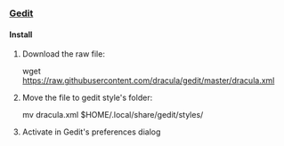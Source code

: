 ### [Gedit](https://wiki.gnome.org/Apps/Gedit)

#### Install

1. Download the raw file:

    wget https://raw.githubusercontent.com/dracula/gedit/master/dracula.xml

2. Move the file to gedit style's folder:

    mv dracula.xml $HOME/.local/share/gedit/styles/

3. Activate in Gedit's preferences dialog
